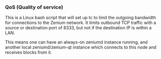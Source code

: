 ### QoS (Quality of service) ###

This is a Linux bash script that will set up tc to limit the outgoing bandwidth for connections to the Zenium network. It limits outbound TCP traffic with a source or destination port of 8333, but not if the destination IP is within a LAN.

This means one can have an always-on zeniumd instance running, and another local zeniumd/zenium-qt instance which connects to this node and receives blocks from it.
